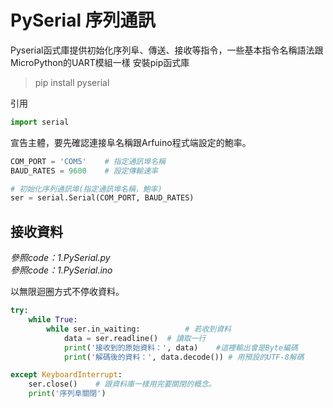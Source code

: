 # PySerial 序列通訊

Pyserial函式庫提供初始化序列阜、傳送、接收等指令，一些基本指令名稱語法跟MicroPython的UART模組一樣
安裝pip函式庫 
> pip install pyserial

引用
```python
import serial
```

宣告主體，要先確認連接阜名稱跟Arfuino程式端設定的鮑率。
```python
COM_PORT = 'COM5'    # 指定通訊埠名稱
BAUD_RATES = 9600    # 設定傳輸速率

# 初始化序列通訊埠(指定通訊埠名稱，鮑率)
ser = serial.Serial(COM_PORT, BAUD_RATES)
```

## 接收資料
_參照code：1.PySerial.py_<br/>
_參照code：1.PySerial.ino_


以無限迴圈方式不停收資料。
```python
try:
    while True:
        while ser.in_waiting:          # 若收到資料
            data = ser.readline()  # 讀取一行
            print('接收到的原始資料：', data)    #這裡輸出會是Byte編碼
            print('解碼後的資料：', data.decode()) # 用預設的UTF-8解碼

except KeyboardInterrupt:
    ser.close()    # 跟資料庫一樣用完要關閉的概念。
    print('序列阜關閉')
```